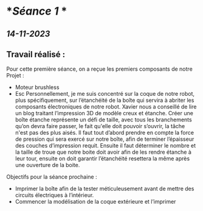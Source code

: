 # **Séance 1* *
## *14-11-2023* 
## Travail réalisé : 
 
Pour cette première séance, on a reçue les premiers composants de notre Projet : 
-	Moteur brushless 
-	Esc 
Personnellement, je me suis concentré sur la coque de notre robot, plus spécifiquement, sur l’étanchéité de la boîte qui servira à abriter les composants électroniques de notre robot. 
Xavier nous a conseillé de lire un blog traitant l’impression 
3D de modèle creux et étanche.
Créer une boîte étanche représente un défi de taille, avec tous les branchements qu’on devra faire passer, le fait qu'elle doit pouvoir s’ouvrir, la tâche n'est pas des plus aisés. Il faut tout d’abord prendre en compte la force de pression qui sera exercé sur notre boîte, afin de terminer l’épaisseur des couches d’impression requit. Ensuite il faut déterminer le nombre et la taille de troue que notre boite doit avoir afin de les rendre étanche à leur tour, ensuite on doit garantir l’étanchéité resettera la même après une ouverture de la boite.

Objectifs pour la séance prochaine : 
-	Imprimer la boîte afin de la tester méticuleusement avant de mettre des circuits électriques à l’intérieur.
-	Commencer la modélisation de la coque extérieure et l’imprimer
